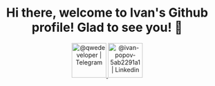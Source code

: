 <h1 
  align="center"
  >Hi there, welcome to Ivan's Github profile! Glad to see you! 👋
</h1>
<p 
  align="center">
    <a
      align="center"
      href="https://t.me/qwedeveloper" 
      target="_blank">
          <img 
            alt="@qwedeveloper | Telegram" 
            width="80px" 
            src="https://logospng.org/download/telegram/logo-telegram-4096.png" />
    </a>
    <a
      align="center" 
      href="https://www.linkedin.com/in/ivan-popov-5ab2291a1/" 
      target="_blank">
          <img 
            alt="@ivan-popov-5ab2291a1 | Linkedin" 
            width="80px" 
            src="https://external-content.duckduckgo.com/iu/?u=https%3A%2F%2Fcdn.freebiesupply.com%2Flogos%2Flarge%2F2x%2Flinkedin-icon-logo-png-transparent.png&f=1&nofb=1" />
    </a>
</p>

